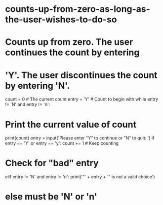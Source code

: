 # counts-up-from-zero-as-long-as-the-user-wishes-to-do-so
# Counts up from zero. The user continues the count by entering
# 'Y'. The user discontinues the count by entering 'N'.
count = 0 # The current count
entry = 'Y' # Count to begin with
while entry != 'N' and entry != 'n':
# Print the current value of count
print(count)
entry = input('Please enter "Y" to continue or "N" to quit: ')
if entry == 'Y' or entry == 'y':
count += 1 # Keep counting
# Check for "bad" entry
elif entry != 'N' and entry != 'n':
print('"' + entry + '" is not a valid choice')
# else must be 'N' or 'n'
